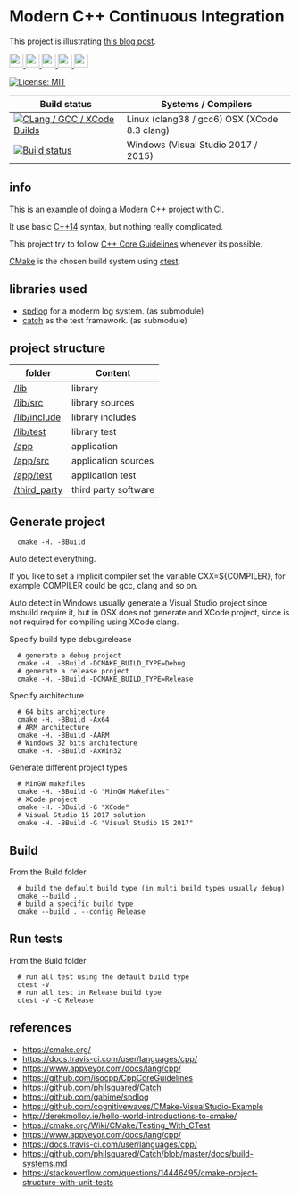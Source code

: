 # Modern C++ Continuous Integration

This project is illustrating [this blog post](https://juan-medina.com/2017/07/01/moderncppci/).

[<img src="https://raw.githubusercontent.com/isocpp/logos/master/cpp_logo.png" height="25"/> <img src="https://upload.wikimedia.org/wikipedia/commons/1/13/Cmake.svg" height="25"/> <img src="https://github.com/philsquared/Catch/blob/master/catch-logo-small.png" height="25"/> <img src="https://cdn.travis-ci.com/images/logos/TravisCI-Full-Color-45e242791b7752b745a7ae53f265acd4.png" height="25"/> <img src="https://dka575ofm4ao0.cloudfront.net/pages-transactional_logos/retina/16896/ApwXsQaJT16xVdsGs7aY" height="25"/>](#references)

[![License: MIT](https://img.shields.io/badge/License-MIT-blue.svg)](/LICENSE)

| Build status          | Systems / Compilers         |
| ------------- | ------------------------------------------ |
| [![CLang  / GCC / XCode Builds](https://travis-ci.org/doitdistributed/ModernCppCI.svg?branch=master)](https://travis-ci.org/doitdistributed/ModernCppCI) | Linux (clang38  / gcc6) OSX (XCode 8.3 clang) |
| [![Build status](https://ci.appveyor.com/api/projects/status/ycim82wimel1kdjs?svg=true)](https://ci.appveyor.com/project/doitdistributed/moderncppci) | Windows (Visual Studio 2017 / 2015)  |

## info
This is an example of doing a Modern C++ project with CI.

It use basic [C++14](https://isocpp.org/wiki/faq/cpp14-language) syntax, but nothing really complicated.

This project try to follow [C++ Core Guidelines](https://github.com/isocpp/CppCoreGuidelines) whenever its possible.

[CMake](https://cmake.org/) is the chosen build system using [ctest](https://cmake.org/Wiki/CMake/Testing_With_CTest).

## libraries used
- [spdlog](https://github.com/gabime/spdlog) for a moderm log system. (as submodule)
- [catch](https://github.com/philsquared/Catch) as the test framework.  (as submodule)

##  project structure

| folder       | Content              |
| ------------ | -------------------- |
| [/lib](/lib) | library |
| [/lib/src](/lib/src) | library sources  |
| [/lib/include](/lib/include) | library includes |
| [/lib/test](/lib/test) | library test |
| [/app](/app) | application |
| [/app/src](/app/src) | application sources  |
| [/app/test](/app/test) | application test |
| [/third_party](/third_party) | third party software        |

## Generate project

```shell
  cmake -H. -BBuild
```

Auto detect everything.

If you like to set a implicit compiler set the variable CXX=${COMPILER}, for example COMPILER could be gcc, clang and so on.

Auto detect in Windows usually generate a Visual Studio project since msbuild require it, but in OSX does not generate and XCode project, since is not required for compiling using XCode clang.

Specify build type debug/release

```shell
  # generate a debug project
  cmake -H. -BBuild -DCMAKE_BUILD_TYPE=Debug
  # generate a release project
  cmake -H. -BBuild -DCMAKE_BUILD_TYPE=Release
```

Specify architecture

```shell
  # 64 bits architecture
  cmake -H. -BBuild -Ax64
  # ARM architecture
  cmake -H. -BBuild -AARM
  # Windows 32 bits architecture
  cmake -H. -BBuild -AxWin32
```

Generate different project types

```shell
  # MinGW makefiles
  cmake -H. -BBuild -G "MinGW Makefiles"
  # XCode project
  cmake -H. -BBuild -G "XCode"
  # Visual Studio 15 2017 solution
  cmake -H. -BBuild -G "Visual Studio 15 2017"
```

## Build

From the Build folder

```shell
  # build the default build type (in multi build types usually debug)
  cmake --build .
  # build a specific build type
  cmake --build . --config Release
```
## Run tests

From the Build folder

```shell
  # run all test using the default build type
  ctest -V
  # run all test in Release build type
  ctest -V -C Release
```

## references

- https://cmake.org/
- https://docs.travis-ci.com/user/languages/cpp/
- https://www.appveyor.com/docs/lang/cpp/
- https://github.com/isocpp/CppCoreGuidelines
- https://github.com/philsquared/Catch
- https://github.com/gabime/spdlog
- https://github.com/cognitivewaves/CMake-VisualStudio-Example
- http://derekmolloy.ie/hello-world-introductions-to-cmake/
- https://cmake.org/Wiki/CMake/Testing_With_CTest
- https://www.appveyor.com/docs/lang/cpp/
- https://docs.travis-ci.com/user/languages/cpp/
- https://github.com/philsquared/Catch/blob/master/docs/build-systems.md
- https://stackoverflow.com/questions/14446495/cmake-project-structure-with-unit-tests
